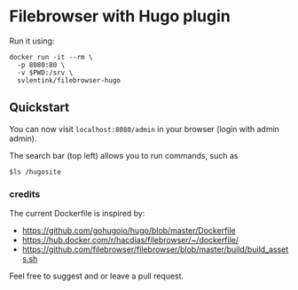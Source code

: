 # Filebrowser with Hugo plugin

Run it using:
```shell
docker run -it --rm \
  -p 8080:80 \
  -v $PWD:/srv \
  svlentink/filebrowser-hugo
```

## Quickstart
You can now visit `localhost:8080/admin` in your browser (login with admin admin).

The search bar (top left) allows you to run commands, such as
```shell
$ls /hugosite
```

### credits
The current Dockerfile is inspired by:
+ https://github.com/gohugoio/hugo/blob/master/Dockerfile
+ https://hub.docker.com/r/hacdias/filebrowser/~/dockerfile/
+ https://github.com/filebrowser/filebrowser/blob/master/build/build_assets.sh

Feel free to suggest and or leave a pull request.
